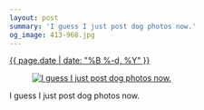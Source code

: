 ```yaml
---
layout: post
summary: 'I guess I just post dog photos now.'
og_image: 413-968.jpg
---
```


<p>
 <time>
  <a href="/413">
   {{ page.date | date: "%B %-d, %Y" }}
  </a>
 </time>
 <a href="/413">
  <figure data-taken="6/19/2015">
   <img alt="I guess I just post dog photos now." sizes="(min-width: 700px) 50vw, calc(100vw - 2rem)" src="{{ site.assets_url }}/413-484.jpg" srcset="{{ site.assets_url }}/413-968.jpg 968w, {{ site.assets_url }}/413-726.jpg 726w, {{ site.assets_url }}/413-484.jpg 484w, {{ site.assets_url }}/413-242.jpg 242w"/>
  </figure>
 </a>
 <span>
  I guess I just post dog photos now.
 </span>
</p>
